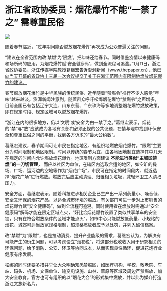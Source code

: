 # 浙江省政协委员：烟花爆竹不能“一禁了之” 需尊重民俗

![](https://inews.gtimg.com/newsapp_bt/0/15605144761/1000)

随着春节临近，“过年期间能否燃放烟花爆竹”再次成为公众普遍关注的问题。

“建议在全省范围内改‘禁燃’为‘限燃’，把年味还给春节。同时借鉴疫情以来健康码和场所码的应用，为烟花爆竹赋‘安全健康码’，做到全流程可追溯。”1月11日，浙江省政协委员、浙江传媒学院教授葛继宏告诉澎湃新闻（www.thepaper.cn），他已向当天开幕的省政协十三届一次会议提交了关于在浙江范围内有限制地燃放烟花爆竹的建议。

春节燃放烟花爆竹是中华民族的传统民俗。近年随着“禁燃令”推行不少人感觉“年味”越来越淡。澎湃新闻注意到，随着群众呼吁松绑烟花爆竹“禁燃令”之声增多，目前全国已有包括辽宁大连、山东东营、广东珠海等多地调整烟花爆竹燃放政策，即在规定时段、规定区域可以燃放烟花爆竹。

“浙江在内的很多地方，仍以‘文明’或‘安全’为由一禁了之。”葛继宏表示，烟花的“禁”与“放”应该成为各地有关部门必须正视的公共议题，在情与理中找到环保安全和尊重民俗之间的平衡，找到各方诉求的“最大公约数”。

葛继宏建议，春节期间可让市民在指定地区、有组织地燃放烟花爆竹。“限燃”主要分为时间限制和地区限制。时间以传统的春节为宜，由各地因地制宜选择其中几天在规定的时间内允许燃放烟花爆竹。地区限制方面建议
**不能进行类似“主城区禁燃”的一刀切管理，**
而应以社区为单位，在辖区内选取合适的地区，如空旷的操场、广场、运河边的空地等作为“烟花广场”，市民可在指定的时间段内、就近选择“烟花广场”进行燃放。燃放完后应主动清理、归置相关垃圾，减轻环卫工人清扫压力。

安全方面，葛继宏表示，随着科技进步相关企业已生产出一系列药量小、噪音低、安全又环保的烟花产品，以适合城市环境的燃放。有关部门可进一步对上市销售的烟花爆竹赋“安全健康码”，做到全流程可追溯。同时使用者在燃放时需通过“安全健康码”解码才能在限定区域点火，“好比给烟花爆竹设置了类似共享单车的安全锁，只有在符合燃放条件的区域才能点火”，如市中心只能燃放低药量、小规格的烟花，城郊可适当放宽规格限制，超规格燃放者应予以处罚，并列入诚信档案。

改“禁燃”为“限燃”，也是拉动消费、提升产业能级的需求，葛继宏认为，为解决有可能产生的衍生问题，可以考虑设立“烟花税”，将这部分税收收入用于研究相关的环保问题，给予消防、公安、环卫等协同成本，从而实现良性循环，促进花炮行业健康有序发展。

松绑的同时还要多措并举让大众明确知悉禁燃区，如医疗机构、学校、敬老院、车站、码头、机场、文保单位、输变电设施、山林、草原等区域及周边严禁燃放，加大安全教育。官方也可有组织的以“烟花大会”的形式集中燃放，并以此为媒介打造浙江文旅新名片。


